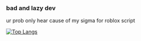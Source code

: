 ### bad and lazy dev
ur prob only hear cause of my sigma for roblox script

[![Top Langs](https://github-readme-stats.vercel.app/api/top-langs/?username=oofhead-fe&langs_count=8&theme=radical)](https://github.com/anuraghazra/github-readme-stats)
